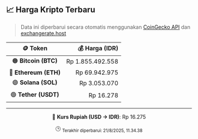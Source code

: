 

<!-- HARGA_KRIPTO -->
## 📈 Harga Kripto Terbaru

> Data ini diperbarui secara otomatis menggunakan [CoinGecko API](https://www.coingecko.com/) dan [exchangerate.host](https://exchangerate.host/)

<div align="center">

| 🪙 Token | 💰 Harga (IDR) |
|:------:|---------------:|
| 🟠 **Bitcoin (BTC)**   | Rp 1.855.492.558 |
| 🔵 **Ethereum (ETH)**  | Rp 69.942.975 |
| 🟣 **Solana (SOL)**    | Rp 3.053.070 |
| 🟢 **Tether (USDT)**   | Rp 16.278 |

---

💱 **Kurs Rupiah (USD → IDR)**: Rp 16.275

🕒 <sub>Terakhir diperbarui: 21/8/2025, 11.34.38</sub>

</div>
<!-- /HARGA_KRIPTO -->